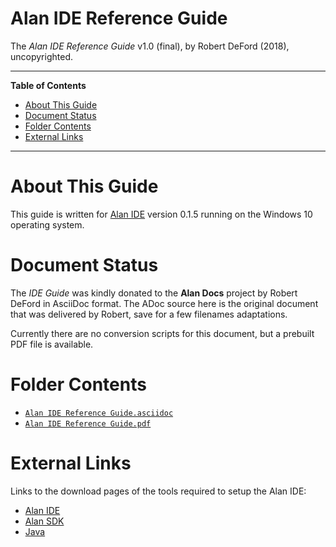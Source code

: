 # Alan IDE Reference Guide

The _Alan IDE Reference Guide_ v1.0 (final), by Robert DeFord (2018), uncopyrighted.


-----

**Table of Contents**

<!-- MarkdownTOC autolink="true" bracket="round" autoanchor="false" lowercase="only_ascii" uri_encoding="true" levels="1,2,3" -->

- [About This Guide](#about-this-guide)
- [Document Status](#document-status)
- [Folder Contents](#folder-contents)
- [External Links](#external-links)

<!-- /MarkdownTOC -->

-----


# About This Guide

This guide is written for [Alan IDE] version 0.1.5 running on the Windows 10
operating system.

# Document Status

The _IDE Guide_ was kindly donated to the __Alan Docs__ project by Robert DeFord in AsciiDoc format. The ADoc source here is the original document that was delivered by Robert, save for a few filenames adaptations.

Currently there are no conversion scripts for this document, but a prebuilt PDF file is available.

# Folder Contents

- [`Alan IDE Reference Guide.asciidoc`][IDE Guide adoc]
- [`Alan IDE Reference Guide.pdf`][IDE Guide pdf]

# External Links

Links to the download pages of the tools required to setup the Alan IDE:

- [Alan IDE]
- [Alan SDK]
- [Java]


<!-----------------------------------------------------------------------------
                               REFERENCE LINKS                                
------------------------------------------------------------------------------>

[IDE Guide adoc]: ./Alan%20IDE%20Reference%20Guide.asciidoc
[IDE Guide pdf]: ./Alan%20IDE%20Reference%20Guide.pdf

[Alan IDE]: https://www.alanif.se/download-alan-v3/alanide "Alan IDE donwload page"
[Alan SDK]: https://www.alanif.se/download-alan-v3/development-kits "Alan SDK donwload page"
[Java]: https://www.java.com/en/download/ "Java donwload page"

<!-- EOF -->
